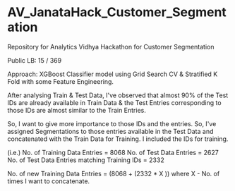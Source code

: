 # AV_JanataHack_Customer_Segmentation
Repository for Analytics Vidhya Hackathon for Customer Segmentation

Public LB: 15 / 369

Approach: 
XGBoost Classifier model using Grid Search CV & Stratified K Fold with some Feature Engineering.

After analysing Train & Test Data, I've observed that almost 90% of the Test IDs are already available in Train Data & the Test Entries corresponding to those IDs are almost similar to the Train Entries.

So, I want to give more importance to those IDs and the entries. So, I've assigned Segmentations to those entries available in the Test Data and concatenated with the Train Data for Training. I included the IDs for training.

(i.e.)
No. of Training Data Entries = 8068
No. of Test Data Entries     = 2627
No. of Test Data Entries matching Training IDs = 2332

No. of new Training Data Entries = (8068 + (2332 * X ))
where X - No. of times I want to concatenate.
